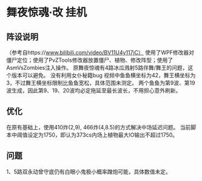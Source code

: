 # 舞夜惊魂·改 挂机

## 阵设说明
（参考自https://www.bilibili.com/video/BV11U4y117jC） 
使用了WPF修改器对僵尸定位；使用了PvZTools修改器放置僵尸、植物、修改阵型；使用了AsmVsZombies注入操作。 
原舞夜惊魂有4路冰瓜溅射5路伴舞/舞王的问题，这个版本可以避免。 
没有利用女仆秘籍bug 
视频中鱼鱼横坐标为42，舞王横坐标为3，不过舞王横坐标限制比鱼鱼宽松，具体范围未测定。 
两个鱼鱼为第9波、第19波生成，因此第9、19、20波均必定拖延至最长波长，不用担心意外刷新。 

## 优化
在原有基础上，使用410炸(2,9), 466炸(4,8.5)的方式解决中场延迟问题。 
当前脚本中阈值设定为1750，即认为373cs内场上植物最大IO输出不超过1750。 

## 问题
1、5路双永动曾守底仍有白眼小鬼极小概率蹭炮可能，具体数值未定。 
